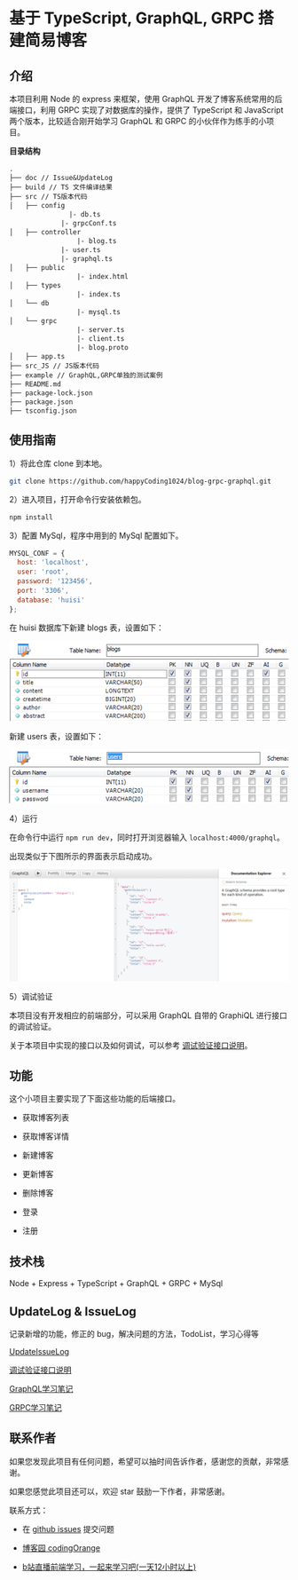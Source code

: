# 基于 TypeScript, GraphQL, GRPC 搭建简易博客
## 介绍
本项目利用 Node 的 express 来框架，使用 GraphQL 开发了博客系统常用的后端接口，利用 GRPC  实现了对数据库的操作，提供了 TypeScript 和 JavaScript 两个版本，比较适合刚开始学习 GraphQL 和 GRPC 的小伙伴作为练手的小项目。

**目录结构**

```
.
├── doc // Issue&UpdateLog
├── build // TS 文件编译结果
├── src // TS版本代码
│   ├── config 
			   |- db.ts
  			 |- grpcConf.ts
│   ├── controller
				 |- blog.ts
  			 |- user.ts
  			 |- graphql.ts
│   ├── public
				 |- index.html
│   ├── types
				 |- index.ts
│   └── db
				 |- mysql.ts
│   └── grpc
				 |- server.ts
				 |- client.ts
				 |- blog.proto
│   ├── app.ts
├── src_JS // JS版本代码
├── example // GraphQL,GRPC单独的测试案例
├── README.md
├── package-lock.json
├── package.json
├── tsconfig.json
```

## 使用指南

1）将此仓库 clone 到本地。

```bash
git clone https://github.com/happyCoding1024/blog-grpc-graphql.git
```

2）进入项目，打开命令行安装依赖包。

```bash
npm install
```

3）配置 MySql，程序中用到的 MySql 配置如下。

```js
MYSQL_CONF = {
  host: 'localhost',
  user: 'root',
  password: '123456',
  port: '3306',
  database: 'huisi'
};
```

在 huisi 数据库下新建 blogs 表，设置如下：

![blogs table](https://raw.githubusercontent.com/happyCoding1024/image-hosting/master/img/1593317152324.png)

新建 users 表，设置如下：

![users table](https://raw.githubusercontent.com/happyCoding1024/image-hosting/master/img/20200628120740.png)

4）运行

在命令行中运行 `npm run dev`，同时打开浏览器输入 `localhost:4000/graphql`。

出现类似于下图所示的界面表示启动成功。

![](https://raw.githubusercontent.com/happyCoding1024/image-hosting/master/img/20200628145055.png)

5）调试验证

本项目没有开发相应的前端部分，可以采用 GraphQL 自带的 GraphiQL 进行接口的调试验证。

关于本项目中实现的接口以及如何调试，可以参考 [调试验证接口说明](doc/调试验证接口说明.md)。

## 功能

这个小项目主要实现了下面这些功能的后端接口。

- 获取博客列表

- 获取博客详情
- 新建博客
- 更新博客
- 删除博客
- 登录
- 注册

## 技术栈

 Node + Express + TypeScript + GraphQL + GRPC + MySql

## UpdateLog & IssueLog

记录新增的功能，修正的 bug，解决问题的方法，TodoList，学习心得等

[UpdateIssueLog](doc/issue.md)

[调试验证接口说明](doc/调试验证接口说明.md)

[GraphQL学习笔记](doc/GraphQL学习笔记.md)

[GRPC学习笔记](doc/GRPC学习笔记.md)

## 联系作者

如果您发现此项目有任何问题，希望可以抽时间告诉作者，感谢您的贡献，非常感谢。

如果您感觉此项目还可以，欢迎 star 鼓励一下作者，非常感谢。

联系方式：

- 在 [github issues](https://github.com/happyCoding1024/blog-grpc-graphql/issues) 提交问题

- [博客园 codingOrange](https://www.cnblogs.com/zhangguicheng/)

- [b站直播前端学习，一起来学习吧(一天12小时以上)](https://space.bilibili.com/421338049)

